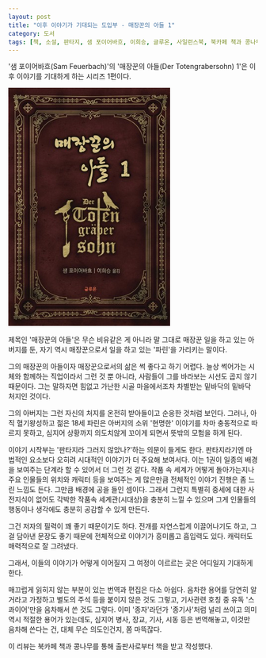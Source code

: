 ```yaml
---
layout: post
title: "이후 이야기가 기대되는 도입부 - 매장꾼의 아들 1"
category: 도서
tags: [책, 소설, 판타지, 샘 포이어바흐, 이희승, 글루온, 사일런스북, 북카페 책과 콩나무, 서평]
---
```


'샘 포이어바흐(Sam Feuerbach)'의
'매장꾼의 아들(Der Totengrabersohn) 1'은
이후 이야기를 기대하게 하는 시리즈 1편이다.

![표지](/images/der-totengrabersohn-1-book-h480.jpg)

제목인 '매장꾼의 아들'은 무슨 비유같은 게 아니라
말 그대로 매장꾼 일을 하고 있는 아버지를 둔,
자기 역시 매장꾼으로서 일을 하고 있는 '파린'을 가리키는 말이다.

그의 매장꾼의 아들이자 매장꾼으로서의 삶은 썩 좋다고 하기 어렵다.
늘상 썩어가는 시체와 함께하는 직업이라서 그런 것 뿐 아니라,
사람들이 그를 바라보는 시선도 곱지 않기 때문이다.
그는 말하자면 힘없고 가난한 시골 마을에서조차 차별받는 밑바닥의 밑바닥 처지인 것이다.

그의 아버지는 그런 자신의 처지를 온전히 받아들이고 순응한 것처럼 보인다.
그러나, 아직 혈기왕성하고 젊은 18세 파린은
아버지의 소위 '현명한' 이야기를 차마 충동적으로 따르지 못하고,
심지어 상황까지 의도치않게 꼬이게 되면서 뜻밖의 모험을 하게 된다.

이야기 시작부는 '판타지라 그러지 않았나?'하는 의문이 들게도 한다.
판타지라기엔 마법적인 요소보다 오히려 시대적인 이야기가 더 주요해 보여서다.
이는 1권이 일종의 배경을 보여주는 단계라 할 수 있어서 더 그런 것 같다.
작품 속 세계가 어떻게 돌아가는지나 주요 인물들의 위치와 캐릭터 등을 보여주는 게 많은만큼
전체적인 이야기 진행은 좀 느린 느낌도 든다.
그만큼 배경에 공을 들인 셈이다.
그래서 그런지 특별히 중세에 대한 사전지식이 없어도
각박한 작품속 세계관(시대상)을 충분히 느낄 수 있으며
그게 인물들의 행동이나 생각에도 충분히 공감할 수 있게 만든다.

그건 저자의 필력이 꽤 좋기 때문이기도 하다.
전개를 자연스럽게 이끌어나기도 하고,
그걸 담아낸 문장도 좋기 때문에
전체적으로 이야기가 흥미롭고 흡입력도 있다.
캐릭터도 매력적으로 잘 그려냈다.

그래서, 이들의 이야기가 어떻게 이어질지
그 여정이 이르르는 곳은 어디일지 기대하게 한다.

매끄럽게 읽히지 않는 부분이 있는 번역과 편집은 다소 아쉽다.
음차한 용어를 당연히 알거라고 가정하고 별도의 주석 등을 붙이지 않은 것도 그렇고,
기사관련 호칭 중 유독 '스콰이어'만을 음차해서 쓴 것도 그렇다.
이미 '종자'라던가 '종기사'처럼 널리 쓰이고 의미 역시 적절한 용어가 있는데도,
심지어 병사, 장교, 기사, 시동 등은 번역해놓고,
이것만 음차해 쓴다는 건, 대체 무슨 의도인건지, 쫌 마뜩잖다.



<div class="im im-info">
이 리뷰는 북카페 책과 콩나무를 통해 출판사로부터 책을 받고 작성했다.
</div>
